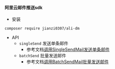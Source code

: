 #### 阿里云邮件推送sdk

- 安装
```
composer require jianzi0307/ali-dm
```

- API
    - `singleSend` 发送单条邮件
        - 参考文档[调用SingleSendMail发送单条邮件](https://help.aliyun.com/document_detail/29444.html?spm=a2c4g.11186623.3.3.971d778fFMd8Cy)
    - `batchSend` 批量发送邮件
        - 参考文档[调用BatchSendMail批量发送邮件](https://help.aliyun.com/document_detail/29445.html?spm=a2c4g.11186623.6.599.69c1778fNTkKnT)